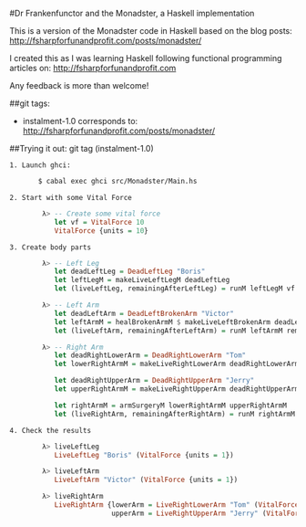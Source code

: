 #Dr Frankenfunctor and the Monadster, a Haskell implementation

This is a version of the Monadster code in Haskell based on the blog posts: http://fsharpforfunandprofit.com/posts/monadster/

I created this as I was learning Haskell following functional programming articles on: http://fsharpforfunandprofit.com 

Any feedback is more than welcome!

##git tags:
  * instalment-1.0 corresponds to: http://fsharpforfunandprofit.com/posts/monadster/


##Trying it out: git tag (instalment-1.0)

    1. Launch ghci:
```bash
       $ cabal exec ghci src/Monadster/Main.hs
```

    2. Start with some Vital Force
```haskell
        λ> -- Create some vital force 
           let vf = VitalForce 10
           VitalForce {units = 10}
```

    3. Create body parts
```haskell
        λ> -- Left Leg
           let deadLeftLeg = DeadLeftLeg "Boris"
           let leftLegM = makeLiveLeftLegM deadLeftLeg
           let (liveLeftLeg, remainingAfterLeftLeg) = runM leftLegM vf

        λ> -- Left Arm
           let deadLeftArm = DeadLeftBrokenArm "Victor"
           let leftArmM = healBrokenArmM $ makeLiveLeftBrokenArm deadLeftArm
           let (liveLeftArm, remainingAfterLeftArm) = runM leftArmM remainingAfterLeftLeg 

        λ> -- Right Arm
           let deadRightLowerArm = DeadRightLowerArm "Tom"
           let lowerRightArmM = makeLiveRightLowerArm deadRightLowerArm

           let deadRightUpperArm = DeadRightUpperArm "Jerry"
           let upperRightArmM = makeLiveRightUpperArm deadRightUpperArm

           let rightArmM = armSurgeryM lowerRightArmM upperRightArmM
           let (liveRightArm, remainingAfterRightArm) = runM rightArmM remainingAfterLeftArm
```

    4. Check the results
```haskell
        λ> liveLeftLeg
           LiveLeftLeg "Boris" (VitalForce {units = 1})

        λ> liveLeftArm
           LiveLeftArm "Victor" (VitalForce {units = 1})

        λ> liveRightArm
           LiveRightArm {lowerArm = LiveRightLowerArm "Tom" (VitalForce {units = 1}),
                         upperArm = LiveRightUpperArm "Jerry" (VitalForce {units = 1})}
```

